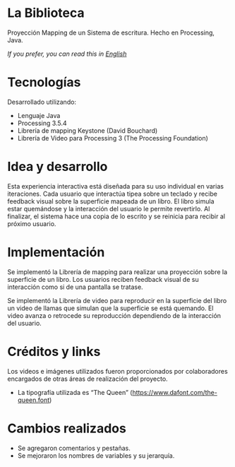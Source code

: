 # La Biblioteca

Proyección Mapping de un Sistema de escritura. Hecho en Processing, Java.

*If you prefer, you can read this in [English](README.md)*

# Tecnologías

Desarrollado utilizando:
- Lenguaje Java
- Processing 3.5.4
- Librería de mapping Keystone (David Bouchard)
- Librería de Video para Processing 3 (The Processing Foundation)

# Idea y desarrollo

Esta experiencia interactiva está diseñada para su uso individual en varias iteraciones.
Cada usuario que interactúa tipea sobre un teclado y recibe feedback visual sobre la superficie mapeada de un libro.
El libro simula estar quemándose y la interacción del usuario le permite revertirlo.
Al finalizar, el sistema hace una copia de lo escrito y se reinicia para recibir al próximo usuario.

# Implementación

Se implementó la Librería de mapping para realizar una proyección sobre la superficie de un libro.
Los usuarios reciben feedback visual de su interacción como si de una pantalla se tratase.

Se implementó la Librería de video para reproducir en la superficie del libro un video de llamas que simulan que la superficie se está quemando.
El video avanza o retrocede su reproducción dependiendo de la interacción del usuario.

# Créditos y links

Los videos e imágenes utilizados fueron proporcionados por colaboradores encargados de otras áreas de realización del proyecto.
- La tipografía utilizada es “The Queen” (https://www.dafont.com/the-queen.font)

# Cambios realizados

- Se agregaron comentarios y pestañas.  
- Se mejoraron los nombres de variables y su jerarquía.

